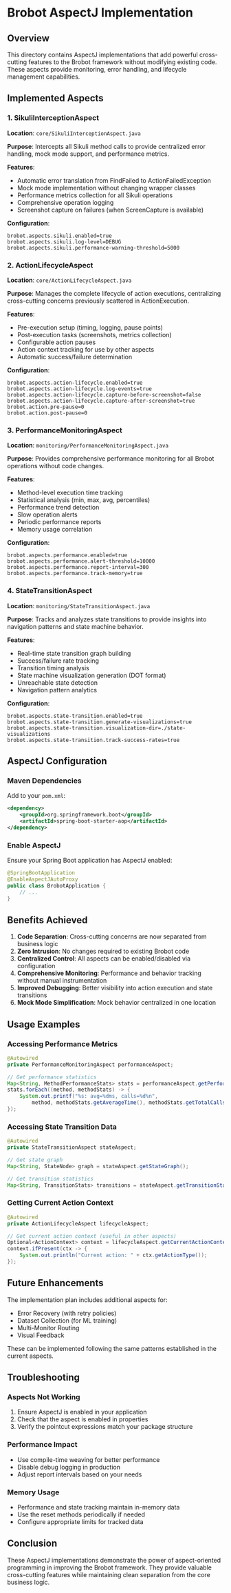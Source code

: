 # Brobot AspectJ Implementation

## Overview

This directory contains AspectJ implementations that add powerful cross-cutting features to the Brobot framework without modifying existing code. These aspects provide monitoring, error handling, and lifecycle management capabilities.

## Implemented Aspects

### 1. SikuliInterceptionAspect
**Location**: `core/SikuliInterceptionAspect.java`

**Purpose**: Intercepts all Sikuli method calls to provide centralized error handling, mock mode support, and performance metrics.

**Features**:
- Automatic error translation from FindFailed to ActionFailedException
- Mock mode implementation without changing wrapper classes
- Performance metrics collection for all Sikuli operations
- Comprehensive operation logging
- Screenshot capture on failures (when ScreenCapture is available)

**Configuration**:
```properties
brobot.aspects.sikuli.enabled=true
brobot.aspects.sikuli.log-level=DEBUG
brobot.aspects.sikuli.performance-warning-threshold=5000
```

### 2. ActionLifecycleAspect
**Location**: `core/ActionLifecycleAspect.java`

**Purpose**: Manages the complete lifecycle of action executions, centralizing cross-cutting concerns previously scattered in ActionExecution.

**Features**:
- Pre-execution setup (timing, logging, pause points)
- Post-execution tasks (screenshots, metrics collection)
- Configurable action pauses
- Action context tracking for use by other aspects
- Automatic success/failure determination

**Configuration**:
```properties
brobot.aspects.action-lifecycle.enabled=true
brobot.aspects.action-lifecycle.log-events=true
brobot.aspects.action-lifecycle.capture-before-screenshot=false
brobot.aspects.action-lifecycle.capture-after-screenshot=true
brobot.action.pre-pause=0
brobot.action.post-pause=0
```

### 3. PerformanceMonitoringAspect
**Location**: `monitoring/PerformanceMonitoringAspect.java`

**Purpose**: Provides comprehensive performance monitoring for all Brobot operations without code changes.

**Features**:
- Method-level execution time tracking
- Statistical analysis (min, max, avg, percentiles)
- Performance trend detection
- Slow operation alerts
- Periodic performance reports
- Memory usage correlation

**Configuration**:
```properties
brobot.aspects.performance.enabled=true
brobot.aspects.performance.alert-threshold=10000
brobot.aspects.performance.report-interval=300
brobot.aspects.performance.track-memory=true
```

### 4. StateTransitionAspect
**Location**: `monitoring/StateTransitionAspect.java`

**Purpose**: Tracks and analyzes state transitions to provide insights into navigation patterns and state machine behavior.

**Features**:
- Real-time state transition graph building
- Success/failure rate tracking
- Transition timing analysis
- State machine visualization generation (DOT format)
- Unreachable state detection
- Navigation pattern analytics

**Configuration**:
```properties
brobot.aspects.state-transition.enabled=true
brobot.aspects.state-transition.generate-visualizations=true
brobot.aspects.state-transition.visualization-dir=./state-visualizations
brobot.aspects.state-transition.track-success-rates=true
```

## AspectJ Configuration

### Maven Dependencies
Add to your `pom.xml`:
```xml
<dependency>
    <groupId>org.springframework.boot</groupId>
    <artifactId>spring-boot-starter-aop</artifactId>
</dependency>
```

### Enable AspectJ
Ensure your Spring Boot application has AspectJ enabled:
```java
@SpringBootApplication
@EnableAspectJAutoProxy
public class BrobotApplication {
    // ...
}
```

## Benefits Achieved

1. **Code Separation**: Cross-cutting concerns are now separated from business logic
2. **Zero Intrusion**: No changes required to existing Brobot code
3. **Centralized Control**: All aspects can be enabled/disabled via configuration
4. **Comprehensive Monitoring**: Performance and behavior tracking without manual instrumentation
5. **Improved Debugging**: Better visibility into action execution and state transitions
6. **Mock Mode Simplification**: Mock behavior centralized in one location

## Usage Examples

### Accessing Performance Metrics
```java
@Autowired
private PerformanceMonitoringAspect performanceAspect;

// Get performance statistics
Map<String, MethodPerformanceStats> stats = performanceAspect.getPerformanceStats();
stats.forEach((method, methodStats) -> {
    System.out.printf("%s: avg=%dms, calls=%d%n", 
        method, methodStats.getAverageTime(), methodStats.getTotalCalls());
});
```

### Accessing State Transition Data
```java
@Autowired
private StateTransitionAspect stateAspect;

// Get state graph
Map<String, StateNode> graph = stateAspect.getStateGraph();

// Get transition statistics
Map<String, TransitionStats> transitions = stateAspect.getTransitionStats();
```

### Getting Current Action Context
```java
@Autowired
private ActionLifecycleAspect lifecycleAspect;

// Get current action context (useful in other aspects)
Optional<ActionContext> context = lifecycleAspect.getCurrentActionContext();
context.ifPresent(ctx -> {
    System.out.println("Current action: " + ctx.getActionType());
});
```

## Future Enhancements

The implementation plan includes additional aspects for:
- Error Recovery (with retry policies)
- Dataset Collection (for ML training)
- Multi-Monitor Routing
- Visual Feedback

These can be implemented following the same patterns established in the current aspects.

## Troubleshooting

### Aspects Not Working
1. Ensure AspectJ is enabled in your application
2. Check that the aspect is enabled in properties
3. Verify the pointcut expressions match your package structure

### Performance Impact
- Use compile-time weaving for better performance
- Disable debug logging in production
- Adjust report intervals based on your needs

### Memory Usage
- Performance and state tracking maintain in-memory data
- Use the reset methods periodically if needed
- Configure appropriate limits for tracked data

## Conclusion

These AspectJ implementations demonstrate the power of aspect-oriented programming in improving the Brobot framework. They provide valuable cross-cutting features while maintaining clean separation from the core business logic.